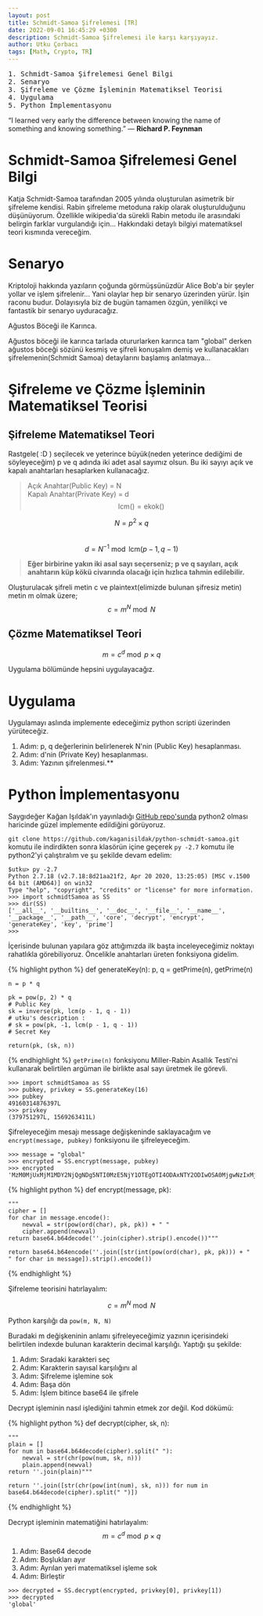 ```yaml
---
layout: post
title: Schmidt-Samoa Şifrelemesi [TR]
date: 2022-09-01 16:45:29 +0300
description: Schmidt-Samoa Şifrelemesi ile karşı karşıyayız.
author: Utku Çorbacı
tags: [Math, Crypto, TR]
---
```


<pre>
1. Schmidt-Samoa Şifrelemesi Genel Bilgi
2. Senaryo
3. Şifreleme ve Çözme İşleminin Matematiksel Teorisi
4. Uygulama
5. Python İmplementasyonu
</pre>

“I learned very early the difference between knowing the name of something and knowing something.”
― **Richard P. Feynman**

# Schmidt-Samoa Şifrelemesi Genel Bilgi
Katja Schmidt-Samoa tarafından 2005 yılında oluşturulan asimetrik bir şifreleme kendisi. Rabin şifreleme metoduna rakip olarak oluşturulduğunu düşünüyorum. Özellikle wikipedia'da sürekli Rabin metodu ile arasındaki belirgin farklar vurgulandığı için... Hakkındaki detaylı bilgiyi matematiksel teori kısmında vereceğim.

# Senaryo
Kriptoloji hakkında yazıların çoğunda görmüşsünüzdür Alice Bob'a bir şeyler yollar ve işlem şifrelenir... Yani olaylar hep bir senaryo üzerinden yürür. İşin raconu budur. Dolayısıyla biz de bugün tamamen özgün, yenilikçi ve fantastik bir senaryo uyduracağız.

Ağustos Böceği ile Karınca.

Ağustos böceği ile karınca tarlada otururlarken karınca tam "global" derken ağustos böceği sözünü kesmiş ve şifreli konuşalım demiş ve kullanacakları şifrelemenin(Schmidt Samoa) detaylarını başlamış anlatmaya...

# Şifreleme ve Çözme İşleminin Matematiksel Teorisi
## Şifreleme Matematiksel Teori
Rastgele( :D ) seçilecek ve yeterince büyük(neden yeterince dediğimi de söyleyeceğim) p ve q adında iki adet asal sayımız olsun. Bu iki sayıyı açık ve kapalı anahtarları hesaplarken kullanacağız.
> Açık Anahtar(Public Key) = N\
> Kapalı Anahtar(Private Key) = d\
> $$\text{lcm()} = \text{ekok()}$$


$$N = p^2 \times q$$\
$$d = N^{-1} \bmod {\text{lcm}}(p - 1, q - 1)$$

> **Eğer birbirine yakın iki asal sayı seçerseniz; p ve q sayıları, açık anahtarın küp kökü civarında olacağı için hızlıca tahmin edilebilir.**

Oluşturulacak şifreli metin c ve plaintext(elimizde bulunan şifresiz metin) metin m olmak üzere; 
$$c=m^{N} \bmod N$$ 

## Çözme Matematiksel Teori

$$m=c^{d} \bmod p \times q$$ 

Uygulama bölümünde hepsini uygulayacağız.

# Uygulama

Uygulamayı aslında implemente edeceğimiz python scripti üzerinden yürüteceğiz.

1. Adım: p, q değerlerinin belirlenerek N'nin (Public Key) hesaplanması.
2. Adım: d'nin (Private Key) hesaplanması.
3. Adım: Yazının şifrelenmesi.**

# Python İmplementasyonu
Saygıdeğer Kağan Işıldak'ın yayınladığı [GitHub repo'sunda](https://github.com/kaganisildak/python-schmidt-samoa) python2 olması haricinde güzel implemente edildiğini görüyoruz.

`git clone https://github.com/kaganisildak/python-schmidt-samoa.git` komutu ile indirdikten sonra klasörün içine geçerek `py -2.7` komutu ile python2'yi çalıştıralım ve şu şekilde devam edelim:

``` 
$utku> py -2.7
Python 2.7.18 (v2.7.18:8d21aa21f2, Apr 20 2020, 13:25:05) [MSC v.1500 64 bit (AMD64)] on win32
Type "help", "copyright", "credits" or "license" for more information.
>>> import schmidtSamoa as SS
>>> dir(SS)
['__all__', '__builtins__', '__doc__', '__file__', '__name__', '__package__', '__path__', 'core', 'decrypt', 'encrypt', 'generateKey', 'key', 'prime']
>>>
```
İçerisinde bulunan yapılara göz attığımızda ilk başta inceleyeceğimiz noktayı rahatlıkla görebiliyoruz. Öncelikle anahtarları üreten fonksiyona gidelim.

{% highlight python %}
def generateKey(n):
	p, q = getPrime(n), getPrime(n)

	n = p * q

	pk = pow(p, 2) * q 
    # Public Key
	sk = inverse(pk, lcm(p - 1, q - 1))
    # utku's description :
    # sk = pow(pk, -1, lcm(p - 1, q - 1))
    # Secret Key

	return(pk, (sk, n))
{% endhighlight %}
`getPrime(n)` fonksiyonu Miller-Rabin Asallık Testi'ni kullanarak belirtilen argüman ile birlikte asal sayı üretmek ile görevli.
```
>>> import schmidtSamoa as SS
>>> pubkey, privkey = SS.generateKey(16)
>>> pubkey
49160314876397L
>>> privkey
(379751297L, 1569263411L)
```

Şifreleyeceğim mesajı message değişkeninde saklayacağım ve `encrypt(message, pubkey)` fonksiyonu ile şifreleyeceğim.

```
>>> message = "global"
>>> encrypted = SS.encrypt(message, pubkey)
>>> encrypted
'MzM0MjUxMjM1MDY2NjQgNDg5NTI0MzE5NjY1OTEgOTI4ODAxNTY2ODIwOSA0MjgwNzIxMjM1OTc5MCA0NTQ3Njc3MjczNzA4OCA0ODk1MjQzMTk2NjU5MQ=='
```

{% highlight python %}
def encrypt(message, pk):

    """
    cipher = []
    for char in message.encode():
        newval = str(pow(ord(char), pk, pk)) + " "
        cipher.append(newval)
    return base64.b64decode(''.join(cipher).strip().encode())"""

    return base64.b64encode(''.join([str(int(pow(ord(char), pk, pk))) + " " for char in message]).strip().encode())
{% endhighlight %}

Şifreleme teorisini hatırlayalım:

$$c=m^{N} \bmod N$$

Python karşılığı da `pow(m, N, N)`

Buradaki m değişkeninin anlamı şifreleyeceğimiz yazının içerisindeki belirtilen indexde bulunan karakterin decimal karşılığı. Yaptığı şu şekilde:

1. Adım: Sıradaki karakteri seç
2. Adım: Karakterin sayısal karşılığını al
3. Adım: Şifreleme işlemine sok
4. Adım: Başa dön
5. Adım: İşlem bitince base64 ile şifrele

Decrypt işleminin nasıl işlediğini tahmin etmek zor değil. Kod dökümü:

{% highlight python %}
def decrypt(cipher, sk, n):

    """
    plain = []
    for num in base64.b64decode(cipher).split(" "):
        newval = str(chr(pow(num, sk, n)))
        plain.append(newval)
    return ''.join(plain)"""

    return ''.join([str(chr(pow(int(num), sk, n))) for num in base64.b64decode(cipher).split(" ")])
{% endhighlight %}

Decrypt işleminin matematiğini hatırlayalım:
$$m=c^{d} \bmod p \times q$$ 


1. Adım: Base64 decode
2. Adım: Boşlukları ayır
3. Adım: Ayrılan yeri matematiksel işleme sok
4. Adım: Birleştir

```
>>> decrypted = SS.decrypt(encrypted, privkey[0], privkey[1])
>>> decrypted
'global'
```
